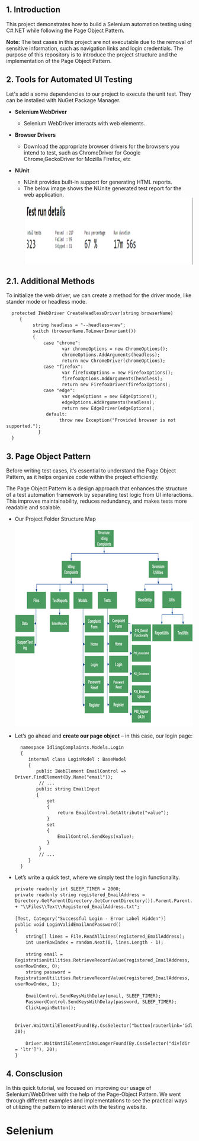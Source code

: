 ## 1. Introduction
<p>This project demonstrates how to build a Selenium automation testing using C#.NET while following the Page Object Pattern.</p>
<p><strong>Note:</strong> The test cases in this project are not executable due to the removal of sensitive information, such as navigation links and login credentials. The purpose of this repository is to introduce the project structure and the implementation of the Page Object Pattern.</p>


## 2. Tools for Automated UI Testing

<p>Let's add a some dependencies to our project to execute the unit test. They can be installed with NuGet Package Manager.</p>

* <strong>Selenium WebDriver</strong>
    * Selenium WebDriver interacts with web elements.

* <strong>Browser Drivers</strong>
    * Download the appropriate browser drivers for the browsers you intend to test, such as ChromeDriver for Google Chrome,GeckoDriver for Mozilla Firefox, etc

* <strong>NUnit</strong>
    * NUnit provides built-in support for generating HTML reports.
    * The below image shows the NUnite generated test report for the web application.
      <img height="180" src="https://github.com/Tiffany678/Selenium/blob/master/IdlingComplaintTest3/Files/Images/ReadmeImage/Report.png" alt="Get request" width="500"/>


## 2.1. Additional Methods

<p>To initialize the web driver, we can create a method for the driver mode, like stander mode or headless mode.</p>

  ``` 
    protected IWebDriver CreateHeadlessDriver(string browserName)
       {
            string headless = "--headless=new";
            switch (browserName.ToLowerInvariant())
            {
                case "chrome":
                       var chromeOptions = new ChromeOptions();
                       chromeOptions.AddArguments(headless);
                       return new ChromeDriver(chromeOptions);
                case "firefox":
                       var firefoxOptions = new FirefoxOptions();
                       firefoxOptions.AddArguments(headless);
                       return new FirefoxDriver(firefoxOptions);
                case "edge":
                       var edgeOptions = new EdgeOptions();
                       edgeOptions.AddArguments(headless);
                       return new EdgeDriver(edgeOptions);
                 default:
                      throw new Exception("Provided browser is not supported.");
              }
    }
  ```


## 3. Page Object Pattern

<p>Before writing test cases, it’s essential to understand the Page Object Pattern, as it helps organize code within the project efficiently.</p>
<p>The Page Object Pattern is a design approach that enhances the structure of a test automation framework by separating test logic from UI interactions. This improves maintainability, reduces redundancy, and makes tests more readable and scalable.</p>

* Our Project Folder Structure Map <br/>
  <img height="550" src="https://github.com/Tiffany678/Selenium/blob/master/IdlingComplaintTest3/Files/Images/ReadmeImage/ProjectStructure.png" alt="Get request" width="650"/>

* Let’s go ahead and <b>create our page object</b> – in this case, our login page:
  ``` 
    namespace IdlingComplaints.Models.Login
    {
       internal class LoginModel : BaseModel
       {
          public IWebElement EmailControl => Driver.FindElement(By.Name("email"));
           // ...
          public string EmailInput
          {
              get
              {
                  return EmailControl.GetAttribute("value");
              }
              set
              {
                  EmailControl.SendKeys(value);
              }
           }
           // ...
       }
    }
  ```

* Let’s write a quick test, where we simply test the login functionality.
    ```
    private readonly int SLEEP_TIMER = 2000;
    private readonly string registered_EmailAddress = Directory.GetParent(Directory.GetCurrentDirectory()).Parent.Parent.FullName + "\\Files\\Text\\Registered_EmailAddress.txt";

    [Test, Category("Successful Login - Error Label Hidden")]
    public void LoginValidEmailAndPassword()
    {
        string[] lines = File.ReadAllLines(registered_EmailAddress);
        int userRowIndex = random.Next(0, lines.Length - 1);

        string email = RegistrationUtilities.RetrieveRecordValue(registered_EmailAddress, userRowIndex, 0);
        string password = RegistrationUtilities.RetrieveRecordValue(registered_EmailAddress, userRowIndex, 1);

        EmailControl.SendKeysWithDelay(email, SLEEP_TIMER);
        PasswordControl.SendKeysWithDelay(password, SLEEP_TIMER);
        ClickLoginButton();

        Driver.WaitUntilElementFound(By.CssSelector("button[routerlink='idlingcomplaint/new']"), 20);
      
        Driver.WaitUntilElementIsNoLongerFound(By.CssSelector("div[dir = 'ltr']"), 20);
    }
    ```

## 4. Consclusion

In this quick tutorial, we focused on improving our usage of Selenium/WebDriver with the help of the Page-Object Pattern. We went through different examples and implementations to see the practical ways of utilizing the pattern to interact with the testing website.
# Selenium
